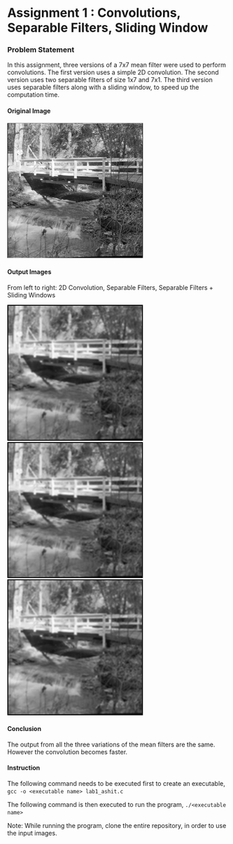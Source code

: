 # Assignment 1 : Convolutions, Separable Filters, Sliding Window

### Problem Statement
In this assignment, three versions of a 7x7 mean filter were used to perform convolutions. The first version uses a simple 2D convolution. The second version uses two separable filters of size 1x7 and 7x1. The third version uses separable filters along with a sliding window, to speed up the computation time. 

#### Original Image
<p float="left">
  <img src="https://github.com/srivas18/ECE6310-Introduction-to-Computer-Vision/blob/master/Lab1-Convolution-and-Timing/bridge.PNG" width="310" />
</p>

#### Output Images
From left to right: 2D Convolution, Separable Filters, Separable Filters + Sliding Windows
<p float="left">
  <img src="https://github.com/ashit8450/ECE6310-Introduction-to-Computer-Vision/blob/master/Lab1-Convolutions%2CSeparable%20Filters%2CSliding%20Window/images/smoothed.jpg" width="310" />
  <img src="https://github.com/ashit8450/ECE6310-Introduction-to-Computer-Vision/blob/master/Lab1-Convolutions%2CSeparable%20Filters%2CSliding%20Window/images/smoothed_sep.jpg" width="310" />
  <img src="https://github.com/ashit8450/ECE6310-Introduction-to-Computer-Vision/blob/master/Lab1-Convolutions%2CSeparable%20Filters%2CSliding%20Window/images/smoothed_sep_sw.jpg" width="310" />
</p>

#### Conclusion
The output from all the three variations of the mean filters are the same. However the convolution becomes faster.

#### Instruction
The following command needs to be executed first to create an executable,
`gcc -o <executable name> lab1_ashit.c`

The following command is then executed to run the program,
`./<executable name>`

Note: While running the program, clone the entire repository, in order to use the input images.

 

